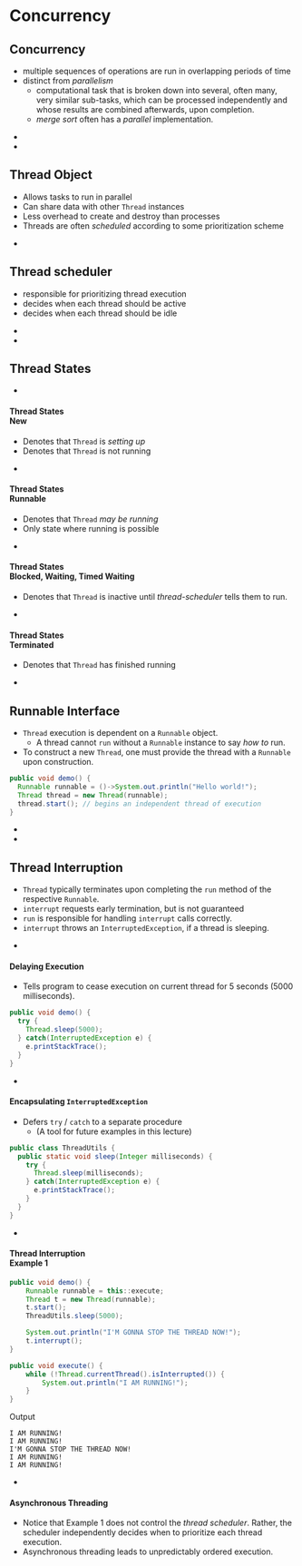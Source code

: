 # Concurrency

## Concurrency
* multiple sequences of operations are run in overlapping periods of time
* distinct from _parallelism_
  * computational task that is broken down into several, often many, very similar sub-tasks, which can be processed independently and whose results are combined afterwards, upon completion.
  * _merge sort_ often has a _parallel_ implementation.



-
-
## Thread Object
* Allows tasks to run in parallel
* Can share data with other `Thread` instances
* Less overhead to create and destroy than processes
* Threads are often _scheduled_ according to some prioritization scheme


-
## Thread scheduler
* responsible for prioritizing thread execution
* decides when each thread should be active
* decides when each thread should be idle




-
-
## Thread States


-
#### Thread States<br>New
* Denotes that `Thread` is _setting up_
* Denotes that `Thread` is not running

-
#### Thread States<br>Runnable
* Denotes that `Thread` _may be running_
* Only state where running is possible

-
#### Thread States<br>Blocked, Waiting, Timed Waiting
* Denotes that `Thread` is inactive until _thread-scheduler_ tells them to run.


-
#### Thread States<br>Terminated
* Denotes that `Thread` has finished running







-
## Runnable Interface
* `Thread` execution is dependent on a `Runnable` object.
  * A thread cannot `run` without a `Runnable` instance to say _how to_ run.
* To construct a new `Thread`, one must provide the thread with a `Runnable` upon construction.

```java
public void demo() {
  Runnable runnable = ()->System.out.println("Hello world!");
  Thread thread = new Thread(runnable);
  thread.start(); // begins an independent thread of execution
}
```





-
-
## Thread Interruption
* `Thread` typically terminates upon completing the `run` method of the respective `Runnable`.
* `interrupt` requests early termination, but is not guaranteed
* `run` is responsible for handling `interrupt` calls correctly.
* `interrupt` throws an `InterruptedException`, if a thread is sleeping.

-
#### Delaying Execution
* Tells program to cease execution on current thread for 5 seconds (5000 milliseconds).

```java
public void demo() {
  try {
    Thread.sleep(5000);
  } catch(InterruptedException e) {
    e.printStackTrace();
  }
}
```

-
#### Encapsulating `InterruptedException`
* Defers `try` / `catch` to a separate procedure
  * (A tool for future examples in this lecture)

```java
public class ThreadUtils {
  public static void sleep(Integer milliseconds) {
    try {
      Thread.sleep(milliseconds);
    } catch(InterruptedException e) {
      e.printStackTrace();
    }
  }
}
```





-
#### Thread Interruption<br>Example 1
```java
public void demo() {
    Runnable runnable = this::execute;
    Thread t = new Thread(runnable);
    t.start();
    ThreadUtils.sleep(5000);

    System.out.println("I'M GONNA STOP THE THREAD NOW!");
    t.interrupt();
}

public void execute() {
    while (!Thread.currentThread().isInterrupted()) {
        System.out.println("I AM RUNNING!");
    }
}
```

Output
```
I AM RUNNING!
I AM RUNNING!
I'M GONNA STOP THE THREAD NOW!
I AM RUNNING!
I AM RUNNING!
```


-
#### Asynchronous Threading
* Notice that Example 1 does not control the _thread scheduler_. Rather, the scheduler independently decides when to prioritize each thread execution.
* Asynchronous threading leads to unpredictably ordered execution.
